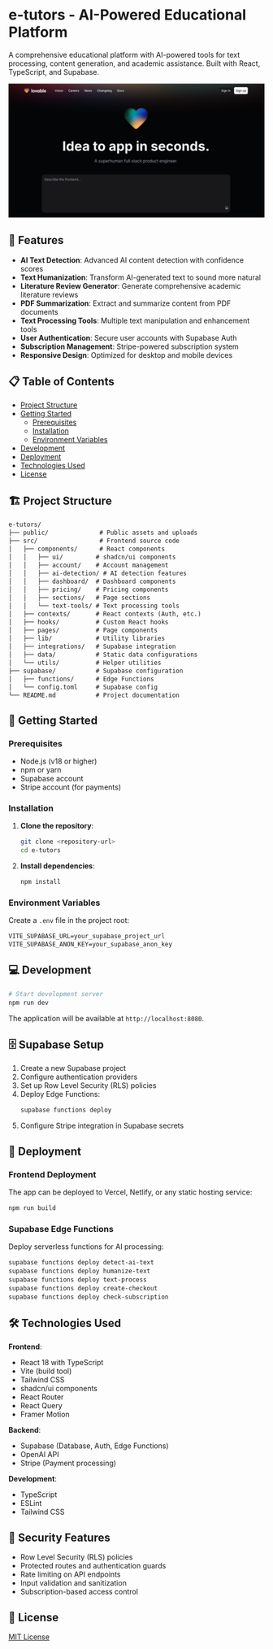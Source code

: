 
# e-tutors - AI-Powered Educational Platform

A comprehensive educational platform with AI-powered tools for text processing, content generation, and academic assistance. Built with React, TypeScript, and Supabase.

![e-tutors Banner](public/og-image.png)

## 🚀 Features

- **AI Text Detection**: Advanced AI content detection with confidence scores
- **Text Humanization**: Transform AI-generated text to sound more natural
- **Literature Review Generator**: Generate comprehensive academic literature reviews
- **PDF Summarization**: Extract and summarize content from PDF documents
- **Text Processing Tools**: Multiple text manipulation and enhancement tools
- **User Authentication**: Secure user accounts with Supabase Auth
- **Subscription Management**: Stripe-powered subscription system
- **Responsive Design**: Optimized for desktop and mobile devices

## 📋 Table of Contents

- [Project Structure](#project-structure)
- [Getting Started](#getting-started)
  - [Prerequisites](#prerequisites)
  - [Installation](#installation)
  - [Environment Variables](#environment-variables)
- [Development](#development)
- [Deployment](#deployment)
- [Technologies Used](#technologies-used)
- [License](#license)

## 🏗️ Project Structure

```
e-tutors/
├── public/              # Public assets and uploads
├── src/                 # Frontend source code
│   ├── components/      # React components
│   │   ├── ui/         # shadcn/ui components
│   │   ├── account/    # Account management
│   │   ├── ai-detection/ # AI detection features
│   │   ├── dashboard/  # Dashboard components
│   │   ├── pricing/    # Pricing components
│   │   ├── sections/   # Page sections
│   │   └── text-tools/ # Text processing tools
│   ├── contexts/       # React contexts (Auth, etc.)
│   ├── hooks/          # Custom React hooks
│   ├── pages/          # Page components
│   ├── lib/            # Utility libraries
│   ├── integrations/   # Supabase integration
│   ├── data/           # Static data configurations
│   └── utils/          # Helper utilities
├── supabase/           # Supabase configuration
│   ├── functions/      # Edge Functions
│   └── config.toml     # Supabase config
└── README.md           # Project documentation
```

## 🚦 Getting Started

### Prerequisites

- Node.js (v18 or higher)
- npm or yarn
- Supabase account
- Stripe account (for payments)

### Installation

1. **Clone the repository**:
   ```bash
   git clone <repository-url>
   cd e-tutors
   ```

2. **Install dependencies**:
   ```bash
   npm install
   ```

### Environment Variables

Create a `.env` file in the project root:
```env
VITE_SUPABASE_URL=your_supabase_project_url
VITE_SUPABASE_ANON_KEY=your_supabase_anon_key
```

## 💻 Development

```bash
# Start development server
npm run dev
```

The application will be available at `http://localhost:8080`.

## 🗄️ Supabase Setup

1. Create a new Supabase project
2. Configure authentication providers
3. Set up Row Level Security (RLS) policies
4. Deploy Edge Functions:
   ```bash
   supabase functions deploy
   ```
5. Configure Stripe integration in Supabase secrets

## 🚢 Deployment

### Frontend Deployment

The app can be deployed to Vercel, Netlify, or any static hosting service:

```bash
npm run build
```

### Supabase Edge Functions

Deploy serverless functions for AI processing:

```bash
supabase functions deploy detect-ai-text
supabase functions deploy humanize-text
supabase functions deploy text-process
supabase functions deploy create-checkout
supabase functions deploy check-subscription
```

## 🛠️ Technologies Used

**Frontend**:
- React 18 with TypeScript
- Vite (build tool)
- Tailwind CSS
- shadcn/ui components
- React Router
- React Query
- Framer Motion

**Backend**:
- Supabase (Database, Auth, Edge Functions)
- OpenAI API
- Stripe (Payment processing)

**Development**:
- TypeScript
- ESLint
- Tailwind CSS

## 🔐 Security Features

- Row Level Security (RLS) policies
- Protected routes and authentication guards
- Rate limiting on API endpoints
- Input validation and sanitization
- Subscription-based access control

## 📄 License

[MIT License](LICENSE)
